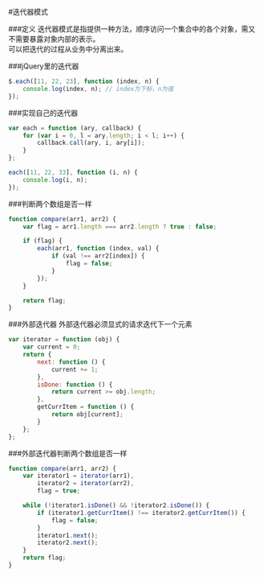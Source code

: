 
#迭代器模式


###定义
迭代器模式是指提供一种方法，顺序访问一个集合中的各个对象，需又不需要暴露对象内部的表示。    
可以把迭代的过程从业务中分离出来。

###jQuery里的迭代器
```js
$.each([11, 22, 23], function (index, n) {
    console.log(index, n); // index为下标，n为值
});
```

###实现自己的迭代器
```js
var each = function (ary, callback) {
    for (var i = 0, l = ary.length; i < l; i++) {
        callback.call(ary, i, ary[i]);
    }
};

each([11, 22, 33], function (i, n) {
    console.log(i, n);
});
```

###判断两个数组是否一样
```js
function compare(arr1, arr2) {
    var flag = arr1.length === arr2.length ? true : false;

    if (flag) {
        each(arr1, function (index, val) {
            if (val !== arr2[index]) {
                flag = false;
            }
        });
    }

    return flag;
}

```


###外部迭代器
外部迭代器必须显式的请求迭代下一个元素
```js
var iterator = function (obj) {
    var current = 0;
    return {
        next: function () {
            current += 1;
        },
        isDone: function () {
            return current >= obj.length;
        },
        getCurrItem = function () {
            return obj[current];
        }
    };
};
```

###外部迭代器判断两个数组是否一样
```js
function compare(arr1, arr2) {
    var iterator1 = iterator(arr1),
        iterator2 = iterator(arr2),
        flag = true;

    while (!iterator1.isDone() && !iterator2.isDone()) {
        if (iterator1.getCurrItem() !== iterator2.getCurrItem()) {
            flag = false;
        }
        iterator1.next();
        iterator2.next();
    }
    return flag;
}
```




